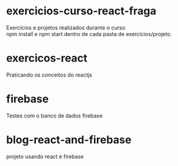 # exercicios-curso-react-fraga
Exercícios e projetos realizados durante o curso<br/>
npm install e npm start dentro de cada pasta de exercícios/projeto.

# exercicos-react
Praticando os conceitos do reactjs

# firebase
Testes com o banco de dados firebase


# blog-react-and-firebase

projeto usando react e firebase 
